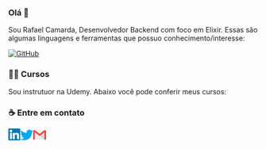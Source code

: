 ### Olá 👋

Sou Rafael Camarda, Desenvolvedor Backend com foco em Elixir. Essas são algumas linguagens e ferramentas que possuo conhecimento/interesse:


[![GitHub](https://img.shields.io/badge/-GitHub-181717?style=flat&logo=github&link=https://github.com/hritik5102)](https://github.com/rafaelcamarda)

### 👨‍💻 Cursos

Sou instrutuor na Udemy. Abaixo você pode conferir meus cursos:

### ☕ Entre em contato
  <a href="https://in.linkedin.com/in/rafaelcamarda" target="_blank">
    <img align="left" alt="Hargun | Linkedin" width="24px" src="https://github.com/hargun79/hargun79/blob/master/Assets/Linkedin.svg" />
  </a>
  <a href="https://twitter.com/rafacamarda" target="_blank">
    <img align="left" alt="Hargun | Twitter" width="26px" src="https://github.com/hargun79/hargun79/blob/master/Assets/Twitter.svg" />
  </a>
  <a href="mailto:rf.camarda@gmail.com">
    <img align="left" alt="Hargun | Gmail" width="26px" src="https://github.com/hargun79/hargun79/blob/master/Assets/Gmail.svg" />
  </a>
